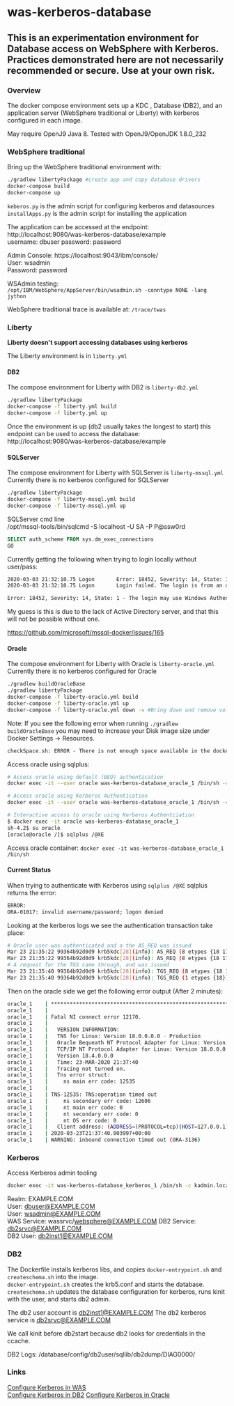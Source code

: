 # was-kerberos-database

## This is an experimentation environment for Database access on WebSphere with Kerberos. Practices demonstrated here are not necessarily recommended or secure. Use at your own risk.

### Overview

The docker compose environment sets up a KDC , Database (DB2), and an application server (WebSphere traditional or Liberty) with kerberos configured in each image. 

May require OpenJ9 Java 8. Tested with OpenJ9/OpenJDK 1.8.0_232

### WebSphere traditional 

Bring up the WebSphere traditional environment with:

``` sh
./gradlew libertyPackage #create app and copy database drivers
docker-compose build
docker-compose up
```

`keberos.py` is the admin script for configuring kerberos and datasources  
`installApps.py` is the admin script for installing the application



The application can be accessed at the endpoint:  
http://localhost:9080/was-kerberos-database/example  
username: dbuser
password: password

Admin Console: https://localhost:9043/ibm/console/  
User: wsadmin  
Password: password

WSAdmin testing:  
`/opt/IBM/WebSphere/AppServer/bin/wsadmin.sh -conntype NONE -lang jython`

WebSphere traditional trace is available at:
`/trace/twas`

### Liberty

**Liberty doesn't support accessing databases using kerberos**

The Liberty environment is in `liberty.yml`

#### DB2

The compose environment for Liberty with DB2 is `liberty-db2.yml`

```sh
./gradlew libertyPackage
docker-compose -f liberty.yml build
docker-compose -f liberty.yml up
```

Once the environment is up (db2 usually takes the longest to start) this endpoint can be used to access the database:  
http://localhost:9080/was-kerberos-database/example

#### SQLServer

The compose environment for Liberty with SQLServer is `liberty-mssql.yml` 
Currently there is no kerberos configured for SQLServer

```sh
./gradlew libertyPackage
docker-compose -f liberty-mssql.yml build
docker-compose -f liberty-mssql.yml up
```

SQLServer cmd line  
/opt/mssql-tools/bin/sqlcmd -S localhost -U SA -P P@ssw0rd

```sql
SELECT auth_scheme FROM sys.dm_exec_connections  
GO
```

Currently getting the following when trying to login locally without user/pass:
```txt
2020-03-03 21:32:10.75 Logon       Error: 18452, Severity: 14, State: 1.
2020-03-03 21:32:10.75 Logon       Login failed. The login is from an untrusted domain and cannot be used with Integrated authentication. [CLIENT: 10.5.0.5]
```

```txt
Error: 18452, Severity: 14, State: 1 - The login may use Windows Authentication but the login is an unrecognized Windows principal. An unrecognized Windows principal means that Windows can't verify the login. This might be because the Windows login is from an untrusted domain.
```

My guess is this is due to the lack of Active Directory server, and that this will not be possible without one.

https://github.com/microsoft/mssql-docker/issues/165

#### Oracle

The compose environment for Liberty with Oracle is `liberty-oracle.yml`
Currently there is no kerberos configured for Oracle

```sh
./gradlew buildOracleBase
./gradlew libertyPackage
docker-compose -f liberty-oracle.yml build
docker-compose -f liberty-oracle.yml up
docker-compose -f liberty-oracle.yml down -v #Bring down and remove volume (so oracle data is not persisted)
```


Note: If you see the following error when running `./gradlew buildOracleBase` you may need to increase your Disk image size under Docker Settings -> Resources.
```txt
checkSpace.sh: ERROR - There is not enough space available in the docker container.
```

Access oracle using sqlplus:
```sh
# Access oracle using default (BEQ) authentication
docker exec -it --user oracle was-kerberos-database_oracle_1 /bin/sh -c 'sqlplus / as sysdba'

# Access oracle using Kerberos Authentication
docker exec -it --user oracle was-kerberos-database_oracle_1 /bin/sh -c 'sqlplus /@XE'

# Interactive access to oracle using Kerberos Authentciation 
$ docker exec -it oracle was-kerberos-database_oracle_1
sh-4.2$ su oracle
[oracle@oracle /]$ sqlplus /@XE
```

Access oracle container:
`docker exec -it was-kerberos-database_oracle_1 /bin/sh`

#### Current Status
When trying to authenticate with Kerberos using `sqlplus /@XE` sqlplus returns the error:
```txt
ERROR:
ORA-01017: invalid username/password; logon denied
```

Looking at the kerberos logs we see the authentication transaction take place:
```sh
# Oracle user was authenticated and a the AS_REQ was issued
Mar 23 21:35:22 99364b92d0d9 krb5kdc[28](info): AS_REQ (8 etypes {18 17 20 19 16 23 25 26}) 10.5.0.11: NEEDED_PREAUTH: XE/oracle@EXAMPLE.COM for krbtgt/EXAMPLE.COM@EXAMPLE.COM, Additional pre-authentication required
Mar 23 21:35:22 99364b92d0d9 krb5kdc[28](info): AS_REQ (8 etypes {18 17 20 19 16 23 25 26}) 10.5.0.11: ISSUE: authtime 1584999322, etypes {rep=18 tkt=18 ses=18}, XE/oracle@EXAMPLE.COM for krbtgt/EXAMPLE.COM@EXAMPLE.COM
# A request for the TGS came through, and was issued
Mar 23 21:35:40 99364b92d0d9 krb5kdc[28](info): TGS_REQ (8 etypes {18 17 20 19 16 23 25 26}) 10.5.0.11: ISSUE: authtime 1584999322, etypes {rep=18 tkt=18 ses=18}, XE/oracle@EXAMPLE.COM for XE/oracle@EXAMPLE.COM
Mar 23 21:35:40 99364b92d0d9 krb5kdc[28](info): TGS_REQ (1 etypes {18}) 10.5.0.11: ISSUE: authtime 1584999322, etypes {rep=18 tkt=18 ses=18}, XE/oracle@EXAMPLE.COM for krbtgt/EXAMPLE.COM@EXAMPLE.COM
```

Then on the oracle side we get the following error output (After 2 minutes):
```sh
oracle_1    | ***********************************************************************
oracle_1    |
oracle_1    | Fatal NI connect error 12170.
oracle_1    |
oracle_1    |   VERSION INFORMATION:
oracle_1    | 	TNS for Linux: Version 18.0.0.0.0 - Production
oracle_1    | 	Oracle Bequeath NT Protocol Adapter for Linux: Version 18.0.0.0.0 - Production
oracle_1    | 	TCP/IP NT Protocol Adapter for Linux: Version 18.0.0.0.0 - Production
oracle_1    |   Version 18.4.0.0.0
oracle_1    |   Time: 23-MAR-2020 21:37:40
oracle_1    |   Tracing not turned on.
oracle_1    |   Tns error struct:
oracle_1    |     ns main err code: 12535
oracle_1    |
oracle_1    | TNS-12535: TNS:operation timed out
oracle_1    |     ns secondary err code: 12606
oracle_1    |     nt main err code: 0
oracle_1    |     nt secondary err code: 0
oracle_1    |     nt OS err code: 0
oracle_1    |   Client address: (ADDRESS=(PROTOCOL=tcp)(HOST=127.0.0.1)(PORT=35334))
oracle_1    | 2020-03-23T21:37:40.003997+00:00
oracle_1    | WARNING: inbound connection timed out (ORA-3136)
```
### Kerberos

Access Kerberos admin tooling
```sh
docker exec -it was-kerberos-database_kerberos_1 /bin/sh -c kadmin.local
```

Realm: EXAMPLE.COM  
User: dbuser@EXAMPLE.COM  
User: wsadmin@EXAMPLE.COM  
WAS Service: wassrvc/websphere@EXAMPLE.COM
DB2 Service: db2srvc@EXAMPLE.COM  
DB2 User: db2inst1@EXAMPLE.COM  


### DB2
The Dockerfile installs kerberos libs, and copies `docker-entrypoint.sh` and `createschema.sh` into the image.  
`docker-entrypoint.sh` creates the krb5.conf and starts the database.  
`createschema.sh` updates the database configuration for kerberos, runs kinit with the user, and starts db2 admin.

The db2 user account is db2inst1@EXAMPLE.COM 
The db2 kerberos service is db2srvc@EXAMPLE.COM

We call kinit before db2start because db2 looks for credentials in the ccache.

DB2 Logs: /database/config/db2user/sqllib/db2dump/DIAG0000/

### Links
[Configure Kerberos in WAS](https://www.ibm.com/support/knowledgecenter/en/SSEQTP_9.0.5/com.ibm.websphere.base.doc/ae/tsec_kerb_setup.html)  
[Configure Kerberos in DB2](https://www.ibm.com/support/knowledgecenter/en/SSEPGG_11.1.0/com.ibm.db2.luw.admin.sec.doc/doc/c0058525.html)
[Configure Kerberos in Oracle](https://docs.oracle.com/en/database/oracle/oracle-database/20/dbseg/configuring-kerberos-authentication.html#GUID-39A6604D-35DD-40E5-A71E-079EE7C9DF15)